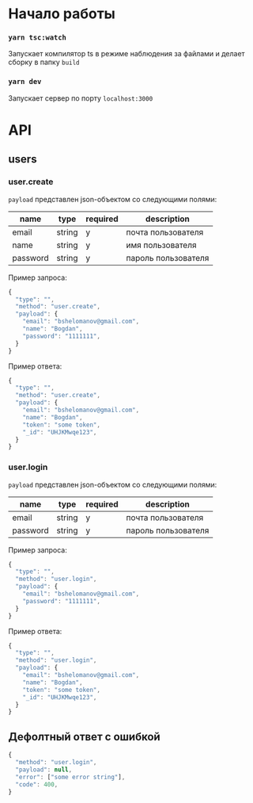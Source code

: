 # Начало работы

### `yarn tsc:watch`

Запускает компилятор ts в режиме наблюдения за файлами и делает сборку в папку `build`

### `yarn dev`

Запускает сервер по порту `localhost:3000`

# API

## users

### user.create

`payload` представлен json-объектом со следующими полями:

| name     | type   | required | description         |
| -------- | ------ | -------- | ------------------- |
| email    | string | y        | почта пользователя  |
| name     | string | y        | имя пользователя    |
| password | string | y        | пароль пользователя |

Пример запроса:

```js
{
  "type": "",
  "method": "user.create",
  "payload": {
    "email": "bshelomanov@gmail.com",
    "name": "Bogdan",
    "password": "1111111",
  }
}
```

Пример ответа:

```js
{
  "type": "",
  "method": "user.create",
  "payload": {
    "email": "bshelomanov@gmail.com",
    "name": "Bogdan",
    "token": "some token",
    "_id": "UHJKMwqe123",
  }
}
```

### user.login

`payload` представлен json-объектом со следующими полями:

| name     | type   | required | description         |
| -------- | ------ | -------- | ------------------- |
| email    | string | y        | почта пользователя  |
| password | string | y        | пароль пользователя |

Пример запроса:

```js
{
  "type": "",
  "method": "user.login",
  "payload": {
    "email": "bshelomanov@gmail.com",
    "password": "1111111",
  }
}
```

Пример ответа:

```js
{
  "type": "",
  "method": "user.login",
  "payload": {
    "email": "bshelomanov@gmail.com",
    "name": "Bogdan",
    "token": "some token",
    "_id": "UHJKMwqe123",
  }
}
```

## Дефолтный ответ с ошибкой

```js
{
  "method": "user.login",
  "payload": null,
  "error": ["some error string"],
  "code": 400,
}
```
